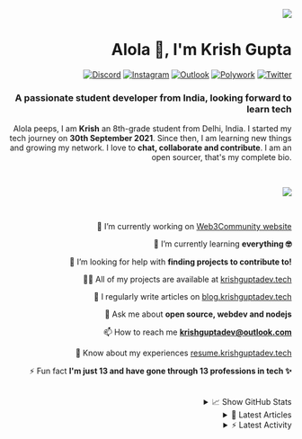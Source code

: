 <div align="right">

![](https://cardivo.vercel.app/api?name=krishguptadev&description=An%20enthusiast%20student%20developer%20looking%20forward%20to%20contribute%20to%20open%20source!%0A&image=https%3A%2F%2Fgithub.com%2Fkrishguptadev.png&site=krishguptadev.tech&instagram=krishguptadev&github=krishguptadev&twitter=krishguptadev&backgroundColor=%23ffffff&disableAnimation=true)

# Alola 👋, I'm Krish Gupta

[![Discord](https://img.shields.io/badge/Support%20Server%0A-%237289DA.svg?style=for-the-badge&logo=discord&logoColor=white)](https://krish.ninja/discord)
[![Instagram](https://img.shields.io/badge/%40krishguptadev%0A-%23E4405F.svg?style=for-the-badge&logo=Instagram&logoColor=white)](https://www.instagram.com/krishguptadev)
[![Outlook](https://img.shields.io/badge/E%20Mail-0078D4?style=for-the-badge&logo=microsoft-outlook&logoColor=white)](mailto:krishguptadev@outlook.com)
[![Polywork](https://img.shields.io/badge/Polywork-543DE0?style=for-the-badge&logo=polywork&logoColor=black)](https://poly.work/krishguptadev)
[![Twitter](https://img.shields.io/badge/%40krishguptadev-%231DA1F2.svg?style=for-the-badge&logo=Twitter&logoColor=white)](https://twitter.com/krishguptadev)

### A passionate student developer from India, looking forward to learn tech

<p>

Alola peeps, I am **Krish** an 8th-grade student from Delhi, India. I started my tech journey on **30th September 2021**. Since then, I am learning new things and growing my network. I love to **chat, collaborate and contribute**. I am an open sourcer, that's my complete bio.

</p> <br />

![](https://github-profile-trophy.vercel.app/?username=krishguptadev&row=1&theme=onedark&margin-w=15&margin-h=15&no-frame=true)

<br />
  
<p>
  
🔭 I’m currently working on [Web3Community website](https://github.com/web3community/web3community.github.io)

🌱 I’m currently learning **everything 🤓**

🤝 I’m looking for help with **finding projects to contribute to!**

👨‍💻 All of my projects are available at [krishguptadev.tech](https://krishguptadev.tech)

📝 I regularly write articles on [blog.krishguptadev.tech](https://blog.krishguptadev.tech)

💬 Ask me about **open source, webdev and nodejs**

📫 How to reach me **krishguptadev@outlook.com**

📄 Know about my experiences [resume.krishguptadev.tech](resume.krishguptadev.tech)

⚡ Fun fact **I'm just 13 and have gone through 13 professions in tech ✨**

</p> <br />

<details>
  <summary>📈 Show GitHub Stats <br /></summary>
  <br />
  <img width="350" align="center" src="https://github-readme-stats.vercel.app/api?username=krishguptadev&show_icons=true&theme=onedark&locale=en&count_private=true&show_icons=true&hide_border=true">

  <img width="350" align="right" src="https://github-readme-streak-stats.herokuapp.com/demo/preview.php?user=krishguptadev&theme=onedark&hide_border=true&date_format=M%20j%5B%2C%20Y%5D">
</details>
  
<details>
  <summary>📕 Latest Articles <br /></summary>
  <table>
    <tr>
      <td>
        ✏️ Title
      </td>
      <td>
        📅 Date
      </td>
    </tr>
    <!-- BLOG-POST-LIST:START --><tr><td><a href="https://blog.krishguptadev.tech/open-source-my-experience-till-now">Open Source, my experience till now.</a></td><td>Fri Oct 08 2021 6:13 AM</td></tr><tr><td><a href="https://blog.krishguptadev.tech/appwrite-all-you-need-to-know">Appwrite: All you need to know</a></td><td>Wed Oct 06 2021 12:14 PM</td></tr><!-- BLOG-POST-LIST:END -->
  </table>
</details>

<details>
  <summary>⚡ Latest Activity <br /></summary>

  <!--START_SECTION:activity-->
1. 🗣 Commented on [#613](https://github.com/EddieHubCommunity/LinkFree/issues/613) in [EddieHubCommunity/LinkFree](https://github.com/EddieHubCommunity/LinkFree)
2. 🗣 Commented on [#611](https://github.com/EddieHubCommunity/LinkFree/issues/611) in [EddieHubCommunity/LinkFree](https://github.com/EddieHubCommunity/LinkFree)
3. 🎉 Merged PR [#8](https://github.com/web3community/.github/pull/8) in [web3community/.github](https://github.com/web3community/.github)
4. 🎉 Merged PR [#7](https://github.com/web3community/.github/pull/7) in [web3community/.github](https://github.com/web3community/.github)
5. ❗️ Opened issue [#81](https://github.com/SurPathHub/support/issues/81) in [SurPathHub/support](https://github.com/SurPathHub/support)
  <!--END_SECTION:activity-->

</details>
</div>
